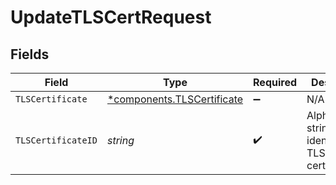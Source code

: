 # UpdateTLSCertRequest


## Fields

| Field                                                                   | Type                                                                    | Required                                                                | Description                                                             | Example                                                                 |
| ----------------------------------------------------------------------- | ----------------------------------------------------------------------- | ----------------------------------------------------------------------- | ----------------------------------------------------------------------- | ----------------------------------------------------------------------- |
| `TLSCertificate`                                                        | [*components.TLSCertificate](../../models/components/tlscertificate.md) | :heavy_minus_sign:                                                      | N/A                                                                     |                                                                         |
| `TLSCertificateID`                                                      | *string*                                                                | :heavy_check_mark:                                                      | Alphanumeric string identifying a TLS certificate.                      | cRTguUGZzb2W9Euo4moOr                                                   |